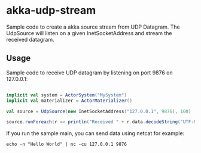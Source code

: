 akka-udp-stream
===================

Sample code to create a akka source stream from UDP Datagram. The UdpSource will listen on a given InetSocketAddress and stream the received datagram.

Usage
------

Sample code to receive UDP datagram by listening on port 9876 on 127.0.0.1: 
```scala

implicit val system = ActorSystem("MySystem")
implicit val materializer = ActorMaterializer()

val source = UdpSource(new InetSocketAddress("127.0.0.1", 9876), 100)

source.runForeach(r => println("Received " + r.data.decodeString("UTF-8") + " from " + r.sender))

```

If you run the sample main, you can send data using netcat for example:
```
echo -n "Hello World" | nc -cu 127.0.0.1 9876
```
